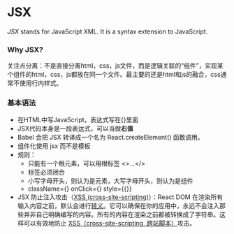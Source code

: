 # JSX

*JSX* stands for JavaScript XML. It is a syntax extension to JavaScript.



### **Why JSX?**

关注点分离：不是直接分离html，css，js文件，而是逻辑关联的“组件”，实现某个组件的html，css，js都放在同一个文件。最主要的还是html和js的融合，css通常不使用行内样式。

### 基本语法

* 在HTML中写JavaScript，表达式写在{}里面
* JSX代码本身是一段表达式，可以当做**右值**
* Babel 会把 JSX 转译成一个名为 React.createElement() 函数调用。
* 组件化使用 jsx 而不是模板
* 规则：
  * 只能有一个根元素，可以用根标签 \<>...\</>
  * 标签必须闭合
  * 小写字母开头，则认为是元素，大写字母开头，则认为是组件
  * className={} onClick={} style={{}}
* JSX 防止注入攻击（[XSS (cross-site-scripting)](https://en.wikipedia.org/wiki/Cross-site_scripting)）：React DOM 在渲染所有输入内容之前，默认会进行[转义](https://stackoverflow.com/questions/7381974/which-characters-need-to-be-escaped-on-html)。它可以确保在你的应用中，永远不会注入那些并非自己明确编写的内容。所有的内容在渲染之前都被转换成了字符串。这样可以有效地防止 [XSS（cross-site-scripting, 跨站脚本）](https://en.wikipedia.org/wiki/Cross-site_scripting)攻击。